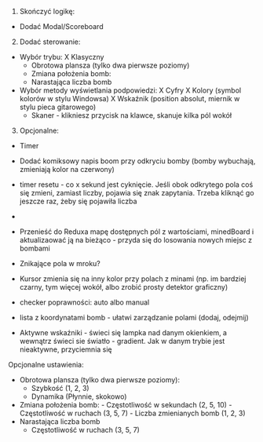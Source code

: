 
1. Skończyć logikę:
  - Dodać Modal/Scoreboard

2. Dodać sterowanie:
  - Wybór trybu:
    X Klasyczny
    - Obrotowa plansza (tylko dwa pierwsze poziomy)
    - Zmiana położenia bomb:
    - Narastająca liczba bomb
  - Wybór metody wyświetlania podpowiedzi:
    X Cyfry
    X Kolory (symbol kolorów w stylu Windowsa)
    X Wskaźnik (position absolut, miernik w stylu pieca gitarowego)
    - Skaner - klikniesz przycisk na klawce, skanuje kilka pól wokół

3. Opcjonalne:
  - Timer
  - Dodać komiksowy napis boom przy odkryciu bomby (bomby wybuchają, zmieniają kolor na czerwony)



- timer resetu - co x sekund jest cyknięcie. Jeśli obok odkrytego pola coś się zmieni, zamiast liczby, pojawia się znak zapytania. Trzeba kliknąć go jeszcze raz, żeby się pojawiła liczba
- 
- Przenieść do Reduxa mapę dostępnych pól z wartościami, minedBoard i aktualizaować ją na bieżąco - przyda się do losowania nowych miejsc z bombami


- Znikające pola w mroku?
- Kursor zmienia się na inny kolor przy polach z minami (np. im bardziej czarny, tym więcej wokół, albo zrobić prosty detektor graficzny)
- checker poprawności: auto albo manual
- lista z koordynatami bomb - ułatwi zarządzanie polami (dodaj, odejmij)
- Aktywne wskaźniki - świeci się lampka nad danym okienkiem, a wewnątrz świeci sie światło - gradient. Jak w danym trybie jest nieaktywne, przyciemnia się

Opcjonalne ustawienia:
- Obrotowa plansza (tylko dwa pierwsze poziomy):
  - Szybkość (1, 2, 3)
  - Dynamika (Płynnie, skokowo)
- Zmiana położenia bomb:
       - Częstotliwość w sekundach (2, 5, 10)
       - Częstotliwość w ruchach (3, 5, 7)
       - Liczba zmienianych bomb (1, 2, 3)
- Narastająca liczba bomb
    - Częstotliwość w ruchach (3, 5, 7)